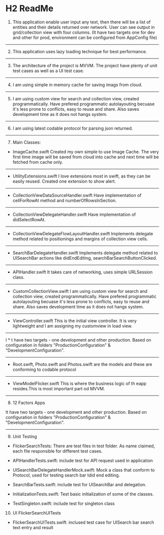 # H2 ReadMe

1. This application enable user input any text, then there will be a list of entities and their details returned over network. User can see output in grid/collection view with four columns. (It have two targets one for dev and other for prod, environment can be configured from AppConfig file)

----
2. This application uses lazy loading technique for best performance.

---

3. The architecture of the project is MVVM.
The project have plenty of unit test cases as well as a UI test case.

---

4. I am using simple in memory cache for saving imags from cloud.

---
5. I am using custom view for search and collection view, created programmatically. Have prefered programmatic autolayouting becuase it's less prone to conflicts, easy to reuse and share. Also saves development time as it does not hangs system.

---

6. I am using latest codable protocol for parsing json returned.

---
7. Main Classes:

  * ImageCache.swift
Created my own simple to use Image Cache. The very first time image will be saved from cloud into cache and next time will be fetched from cache only.

---

  * UtilityExtensions.swift
I love extensions most in swift, as they can be easily reused. Created one extension to show alert.

---

  * CollectionViewDataSourceHandler.swift
Have implementation of cellForRowAt method and numberOfRowsInSection.

---

  * CollectionViewDelegateHandler.swift
Have implementation of didSelectRowAt.

---

  * CollectionViewDelegateFlowLayoutHandler.swift
Implements delegate method related to positionings and margins of collection view cells.

---

  * SearchBarDelegateHandler.swift
Implements delegate method related to UISearchBar actions like didEndEditing, searchBarSearchButtonClicked.

---

  * APIHandler.swift
It takes care of networking, uses simple URLSession class.

---

  * CustomCollectionView.swift
I am using custom view for search and collection view, created programmatically. Have prefered programmatic autolayouting becuase it's less prone to conflicts, easy to reuse and share. Also saves development time as it does not hangs system.

---

  * ViewController.swift
This is the initial view controller. It is very lightweight and I am assigning my customview in load view.

---

I  * t have two targets - one development and other production. Based on configuration in folders "ProductionConfiguration" & "DevelopmentConfiguration".

---

  * Root.swift, Photo.swift and Photos.swift are the models and these are conforming to codable protocol

---

  * ViewModelFlicker.swift
This is where the business logic of th eapp resides.This is most important part od MVVM.

---
8. 12 Factors Apps

It have two targets - one development and other production. Based on configuration in folders "ProductionConfiguration" & "DevelopmentConfiguration".

---

9. Unit Testing

  * FlickerSearchTests: There are test files in test folder. As name claimed, each file responsible for different test cases.

  * APIHandlerTests.swift: include test for API request used in application

  * UISearchBarDelegateHandlerMock.swift: Mock a class that conform to Protocol, used for testing search bar tdid end editing.

  * SearchBarTests.swift: include test for UISearchBar and delegation.

  * InitializationTests.swift: Test basic initialization of some of the classes.

  * TestSingleton.swift: include test for singleton class


10. UI FlickerSearchUITests

  * FlickerSearchUITests.swift: inclused test case for UISearch bar search text entry and result
